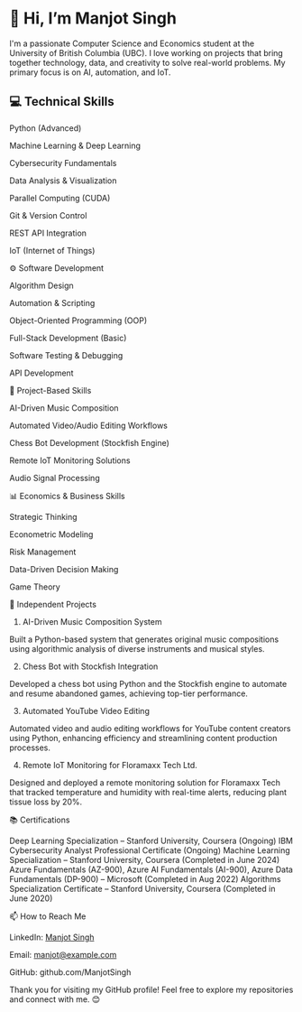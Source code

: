 # 👋 Hi, I’m Manjot Singh  
I'm a passionate Computer Science and Economics student at the University of British Columbia (UBC). I love working on projects that bring together technology, data, and creativity to solve real-world problems. My primary focus is on AI, automation, and IoT.  

## 💻 Technical Skills

Python (Advanced)

Machine Learning & Deep Learning

Cybersecurity Fundamentals

Data Analysis & Visualization

Parallel Computing (CUDA)

Git & Version Control

REST API Integration

IoT (Internet of Things)

⚙️ Software Development

Algorithm Design

Automation & Scripting

Object-Oriented Programming (OOP)

Full-Stack Development (Basic)

Software Testing & Debugging

API Development

🎨 Project-Based Skills

AI-Driven Music Composition

Automated Video/Audio Editing Workflows

Chess Bot Development (Stockfish Engine)

Remote IoT Monitoring Solutions

Audio Signal Processing

📊 Economics & Business Skills

Strategic Thinking

Econometric Modeling

Risk Management

Data-Driven Decision Making

Game Theory

🚀 Independent Projects

1. AI-Driven Music Composition System

Built a Python-based system that generates original music compositions using algorithmic analysis of diverse instruments and musical styles.

2. Chess Bot with Stockfish Integration

Developed a chess bot using Python and the Stockfish engine to automate and resume abandoned games, achieving top-tier performance.

3. Automated YouTube Video Editing

Automated video and audio editing workflows for YouTube content creators using Python, enhancing efficiency and streamlining content production processes.

4. Remote IoT Monitoring for Floramaxx Tech Ltd.

Designed and deployed a remote monitoring solution for Floramaxx Tech that tracked temperature and humidity with real-time alerts, reducing plant tissue loss by 20%. 

📚 Certifications

Deep Learning Specialization – Stanford University, Coursera (Ongoing)
IBM Cybersecurity Analyst Professional Certificate (Ongoing)
Machine Learning Specialization – Stanford University, Coursera (Completed in June 2024)
Azure Fundamentals (AZ-900), Azure AI Fundamentals (AI-900), Azure Data Fundamentals (DP-900) – Microsoft (Completed in Aug 2022)
Algorithms Specialization Certificate – Stanford University, Coursera (Completed in June 2020)

📫 How to Reach Me

LinkedIn: [Manjot Singh](https://www.linkedin.com/in/linkedin.com/in/manjot-singh-b1456717b/)

Email: manjot@example.com

GitHub: github.com/ManjotSingh

Thank you for visiting my GitHub profile! Feel free to explore my repositories and connect with me. 😊
